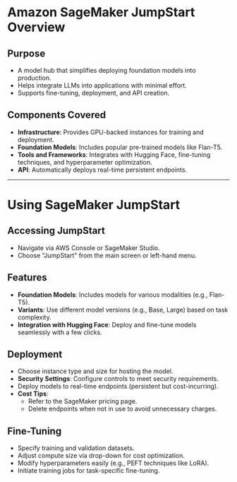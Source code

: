 # Amazon SageMaker JumpStart Overview

## Purpose
- A model hub that simplifies deploying foundation models into production.
- Helps integrate LLMs into applications with minimal effort.
- Supports fine-tuning, deployment, and API creation.

## Components Covered
- **Infrastructure**: Provides GPU-backed instances for training and deployment.
- **Foundation Models**: Includes popular pre-trained models like Flan-T5.
- **Tools and Frameworks**: Integrates with Hugging Face, fine-tuning techniques, and hyperparameter optimization.
- **API**: Automatically deploys real-time persistent endpoints.

---

# Using SageMaker JumpStart

## Accessing JumpStart
- Navigate via AWS Console or SageMaker Studio.
- Choose "JumpStart" from the main screen or left-hand menu.

## Features
- **Foundation Models**: Includes models for various modalities (e.g., Flan-T5).
- **Variants**: Use different model versions (e.g., Base, Large) based on task complexity.
- **Integration with Hugging Face**: Deploy and fine-tune models seamlessly with a few clicks.

## Deployment
- Choose instance type and size for hosting the model.
- **Security Settings**: Configure controls to meet security requirements.
- Deploy models to real-time endpoints (persistent but cost-incurring).
- **Cost Tips**:
  - Refer to the SageMaker pricing page.
  - Delete endpoints when not in use to avoid unnecessary charges.

## Fine-Tuning
- Specify training and validation datasets.
- Adjust compute size via drop-down for cost optimization.
- Modify hyperparameters easily (e.g., PEFT techniques like LoRA).
- Initiate training jobs for task-specific fine-tuning.